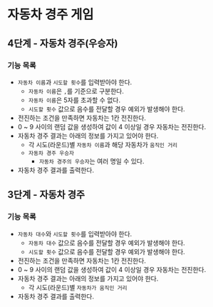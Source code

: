 # 자동차 경주 게임

## 4단계 - 자동차 경주(우승자)

### 기능 목록

* `자동차 이름`과 `시도할 횟수`를 입력받아야 한다.
  * `자동차 이름`은 `,`를 기준으로 구분한다.
  * `자동차 이름`은 5자를 초과할 수 없다.
  * `시도할 횟수` 값으로 음수를 전달할 경우 예외가 발생해야 한다.
* 전진하는 조건을 만족하면 자동차는 1칸 전진한다.
* 0 ~ 9 사이의 랜덤 값을 생성하여 값이 4 이상일 경우 자동차는 전진한다.
* 자동차 경주 결과는 아래의 정보를 가지고 있어야 한다.
  * 각 시도(라운드)별 `자동차 이름`과 해당 자동차가 `움직인 거리`
  * `자동차 경주 우승자`
    * `자동차 경주의 우승자`는 여러 명일 수 있다.
* 자동차 경주 결과를 출력한다.

## 3단계 - 자동차 경주

### 기능 목록

* `자동차 대수`와 `시도할 횟수`를 입력받아야 한다. 
  * `자동차 대수` 값으로 음수를 전달할 경우 예외가 발생해야 한다.
  * `시도할 횟수` 값으로 음수를 전달할 경우 예외가 발생해야 한다.
* 전진하는 조건을 만족하면 자동차는 1칸 전진한다.
* 0 ~ 9 사이의 랜덤 값을 생성하여 값이 4 이상일 경우 자동차는 전진한다.
* 자동차 경주 결과는 아래의 정보를 가지고 있어야 한다.
  * 각 시도(라운드)별 `자동차가 움직인 거리`
* 자동차 경주 결과를 출력한다.
